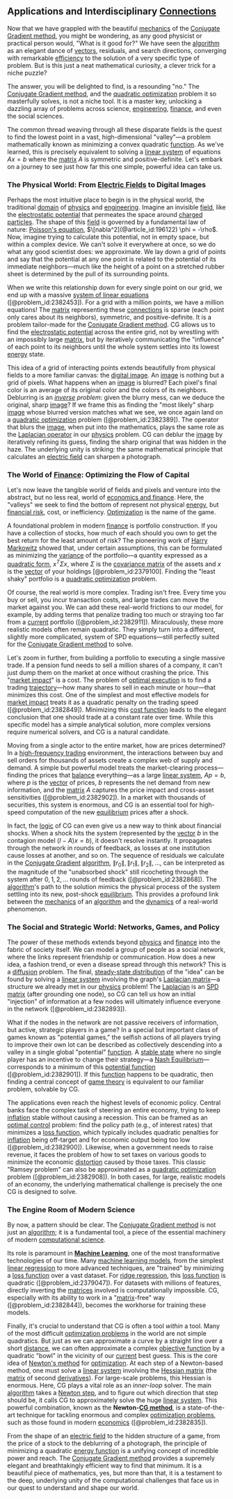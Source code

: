 ## Applications and Interdisciplinary [Connections](@article_id:193345)

Now that we have grappled with the beautiful [mechanics](@article_id:151174) of the [Conjugate Gradient method](@article_id:142942), you might be wondering, as any good physicist or practical person would, "What is it good for?" We have seen the [algorithm](@article_id:267625) as an elegant dance of [vectors](@article_id:190854), residuals, and search directions, converging with remarkable [efficiency](@article_id:165255) to the solution of a very specific type of problem. But is this just a neat mathematical curiosity, a clever trick for a niche puzzle?

The answer, you will be delighted to find, is a resounding "no." The [Conjugate Gradient method](@article_id:142942), and the [quadratic optimization](@article_id:137716) problem it so masterfully solves, is not a niche tool. It is a master key, unlocking a dazzling array of problems across science, [engineering](@article_id:275179), [finance](@article_id:144433), and even the social sciences.

The common thread weaving through all these disparate fields is the quest to find the lowest point in a vast, high-dimensional "valley"—a problem mathematically known as minimizing a convex quadratic [function](@article_id:141001). As we've learned, this is precisely equivalent to solving a [linear system](@article_id:162641) of equations $Ax=b$ where the [matrix](@article_id:202118) $A$ is symmetric and positive-definite. Let's embark on a journey to see just how far this one simple, powerful idea can take us.

### The Physical World: From [Electric Fields](@article_id:268138) to Digital Images

Perhaps the most intuitive place to begin is in the physical world, the traditional [domain](@article_id:274630) of [physics](@article_id:144980) and [engineering](@article_id:275179). Imagine an invisible [field](@article_id:151652), like the [electrostatic potential](@article_id:139819) that permeates the space around [charged particles](@article_id:183216). The shape of this [field](@article_id:151652) is governed by a fundamental law of nature: [Poisson's equation](@article_id:140382), $\[nabla^2](@article_id:196122) \phi = -\rho$. Now, imagine trying to calculate this potential, not in empty space, but within a complex device. We can't solve it everywhere at once, so we do what any good scientist does: we approximate. We lay down a grid of points and say that the potential at any one point is related to the potential of its immediate neighbors—much like the height of a point on a stretched rubber sheet is determined by the pull of its surrounding points.

When we write this relationship down for every single point on our grid, we end up with a massive [system of linear equations](@article_id:139922) ([@problem_id:2382453]). For a grid with a million points, we have a million equations! The [matrix](@article_id:202118) representing these [connections](@article_id:193345) is sparse (each point only cares about its neighbors), symmetric, and positive-definite. It is a problem tailor-made for the [Conjugate Gradient method](@article_id:142942). CG allows us to find the [electrostatic potential](@article_id:139819) across the entire grid, not by wrestling with an impossibly large [matrix](@article_id:202118), but by iteratively communicating the "influence" of each point to its neighbors until the whole system settles into its lowest [energy](@article_id:149697) state.

This idea of a grid of interacting points extends beautifully from physical fields to a more familiar canvas: the [digital image](@article_id:274783). An [image](@article_id:151831) is nothing but a grid of pixels. What happens when an [image](@article_id:151831) is blurred? Each pixel's final color is an average of its original color and the colors of its neighbors. Deblurring is an *[inverse](@article_id:260340) problem*: given the blurry mess, can we deduce the original, sharp [image](@article_id:151831)? If we frame this as finding the "most likely" sharp [image](@article_id:151831) whose blurred version matches what we see, we once again land on a [quadratic optimization](@article_id:137716) problem ([@problem_id:2382389]). The operator that blurs the [image](@article_id:151831), when put into the mathematics, plays the same role as the [Laplacian operator](@article_id:145825) in our [physics](@article_id:144980) problem. CG can deblur the [image](@article_id:151831) by iteratively refining its guess, finding the sharp original that was hidden in the haze. The underlying unity is striking: the same mathematical principle that calculates an [electric field](@article_id:193832) can sharpen a photograph.

### The World of [Finance](@article_id:144433): Optimizing the Flow of Capital

Let's now leave the tangible world of fields and pixels and venture into the abstract, but no less real, world of [economics and finance](@article_id:139616). Here, the "valleys" we seek to find the bottom of represent not physical [energy](@article_id:149697), but [financial risk](@article_id:137603), cost, or inefficiency. [Optimization](@article_id:139309) is the name of the game.

A foundational problem in modern [finance](@article_id:144433) is portfolio construction. If you have a collection of stocks, how much of each should you own to get the best return for the least amount of risk? The pioneering work of [Harry Markowitz](@article_id:142349) showed that, under certain assumptions, this can be formulated as minimizing the [variance](@article_id:148683) of the portfolio—a quantity expressed as a [quadratic form](@article_id:153003), $x^T \Sigma x$, where $\Sigma$ is the [covariance matrix](@article_id:138661) of the assets and $x$ is the [vector](@article_id:176819) of your holdings [@problem_id:2379100]. Finding the "least shaky" portfolio is a [quadratic optimization](@article_id:137716) problem.

Of course, the real world is more complex. Trading isn't free. Every time you buy or sell, you incur transaction costs, and large trades can move the market against you. We can add these real-world frictions to our model, for example, by adding terms that penalize trading too much or straying too far from a [current](@article_id:270029) portfolio ([@problem_id:2382911]). Miraculously, these more realistic models often remain quadratic. They simply turn into a different, slightly more complicated, system of SPD equations—still perfectly suited for the [Conjugate Gradient method](@article_id:142942) to solve.

Let's zoom in further, from building a portfolio to executing a single massive trade. If a pension fund needs to sell a million shares of a company, it can't just dump them on the market at once without crashing the price. This "[market impact](@article_id:137017)" is a cost. The problem of [optimal execution](@article_id:137824) is to find a trading [trajectory](@article_id:172968)—how many shares to sell in each minute or hour—that minimizes this cost. One of the simplest and most effective models for [market impact](@article_id:137017) treats it as a quadratic penalty on the trading speed ([@problem_id:2382849]). Minimizing this [cost function](@article_id:138187) leads to the elegant conclusion that one should trade at a constant rate over time. While this specific model has a simple analytical solution, more complex versions require numerical solvers, and CG is a natural candidate.

Moving from a single actor to the entire market, how are prices determined? In a [high-frequency trading](@article_id:136519) environment, the interactions between buy and sell orders for thousands of assets create a complex web of supply and demand. A simple but powerful model treats the market-clearing process—finding the prices that [balance](@article_id:169031) everything—as a large [linear system](@article_id:162641), $Ap=b$, where $p$ is the [vector](@article_id:176819) of prices, $b$ represents the net demand from new information, and the [matrix](@article_id:202118) $A$ captures the price impact and cross-asset sensitivities ([@problem_id:2382902]). In a market with thousands of securities, this system is enormous, and CG is an essential tool for high-speed computation of the new [equilibrium](@article_id:144554) prices after a shock.

In fact, the [logic](@article_id:266330) of CG can even give us a new way to think about financial shocks. When a shock hits the system (represented by the [vector](@article_id:176819) $b$ in the contagion model $(I-A)x=b$), it doesn't resolve instantly. It propagates through the network in rounds of feedback, as losses at one institution cause losses at another, and so on. The sequence of residuals we calculate in the [Conjugate Gradient](@article_id:145218) [algorithm](@article_id:267625), $\lVert r_0 \rVert, \lVert r_1 \rVert, \lVert r_2 \rVert, \dots$, can be interpreted as the magnitude of the "unabsorbed shock" still ricocheting through the system after $0, 1, 2, \dots$ rounds of feedback ([@problem_id:2382868]). The [algorithm](@article_id:267625)'s path to the solution mimics the physical process of the system settling into its new, post-shock [equilibrium](@article_id:144554). This provides a profound link between the [mechanics](@article_id:151174) of an [algorithm](@article_id:267625) and the [dynamics](@article_id:163910) of a real-world phenomenon.

### The Social and Strategic World: Networks, Games, and Policy

The power of these methods extends beyond [physics](@article_id:144980) and [finance](@article_id:144433) into the fabric of society itself. We can model a group of people as a social network, where the links represent friendship or communication. How does a new idea, a fashion trend, or even a disease spread through this network? This is a [diffusion](@article_id:140951) problem. The final, [steady-state distribution](@article_id:152383) of the "idea" can be found by solving a [linear system](@article_id:162641) involving the graph's [Laplacian matrix](@article_id:151616)—a structure we already met in our [physics](@article_id:144980) problem! The [Laplacian](@article_id:262246) is an [SPD matrix](@article_id:146817) (after grounding one node), so CG can tell us how an initial "injection" of information at a few nodes will ultimately influence everyone in the network ([@problem_id:2382893]).

What if the nodes in the network are not passive receivers of information, but active, strategic players in a game? In a special but important class of games known as "potential games," the selfish actions of all players trying to improve their own lot can be described as collectively descending into a valley in a single global "potential" [function](@article_id:141001). A [stable state](@article_id:176509) where no single player has an incentive to change their strategy—a [Nash Equilibrium](@article_id:137378)—corresponds to a minimum of this [potential function](@article_id:268168) ([@problem_id:2382901]). If this [function](@article_id:141001) happens to be quadratic, then finding a central concept of [game theory](@article_id:140236) is equivalent to our familiar problem, solvable by CG.

The applications even reach the highest levels of economic policy. Central banks face the complex task of steering an entire economy, trying to keep [inflation](@article_id:160710) stable without causing a recession. This can be framed as an [optimal control](@article_id:137985) problem: find the policy path (e.g., of interest rates) that minimizes a [loss function](@article_id:136290), which typically includes quadratic penalties for [inflation](@article_id:160710) being off-target and for economic output being too low ([@problem_id:2382900]). Likewise, when a government needs to raise revenue, it faces the problem of how to set taxes on various goods to minimize the economic [distortion](@article_id:165716) caused by those taxes. This classic "Ramsey problem" can also be approximated as a [quadratic optimization](@article_id:137716) problem ([@problem_id:2382908]). In both cases, for large, realistic models of an economy, the underlying mathematical challenge is precisely the one CG is designed to solve.

### The Engine Room of Modern Science

By now, a pattern should be clear. The [Conjugate Gradient method](@article_id:142942) is not just an [algorithm](@article_id:267625); it is a fundamental tool, a piece of the essential machinery of modern [computational science](@article_id:150036).

Its role is paramount in **[Machine Learning](@article_id:139279)**, one of the most transformative technologies of our time. Many [machine learning models](@article_id:261841), from the simplest [linear regression](@article_id:141824) to more advanced techniques, are "trained" by minimizing a [loss function](@article_id:136290) over a vast dataset. For [ridge regression](@article_id:140490), this [loss function](@article_id:136290) is quadratic ([@problem_id:2379047]). For datasets with millions of features, directly inverting the [matrices](@article_id:275713) involved is computationally impossible. CG, especially with its ability to work in a "[matrix](@article_id:202118)-free" way ([@problem_id:2382844]), becomes the workhorse for training these models.

Finally, it's crucial to understand that CG is often a tool *within* a tool. Many of the most difficult [optimization problems](@article_id:142245) in the world are not simple quadratics. But just as we can approximate a curve by a straight line over a short [distance](@article_id:168164), we can often approximate a complex [objective function](@article_id:266769) by a quadratic "bowl" in the vicinity of our [current](@article_id:270029) best guess. This is the core idea of [Newton's method](@article_id:139622) for [optimization](@article_id:139309). At each step of a Newton-based method, one must solve a [linear system](@article_id:162641) involving the [Hessian matrix](@article_id:138646) (the [matrix](@article_id:202118) of second [derivatives](@article_id:165970)). For large-scale problems, this Hessian is enormous. Here, CG plays a vital role as an *inner-loop* solver. The main [algorithm](@article_id:267625) takes a [Newton step](@article_id:176575), and to figure out which direction that step should be, it calls CG to approximately solve the huge [linear system](@article_id:162641). This powerful combination, known as the **Newton-[CG method](@article_id:137929)**, is a state-of-the-art technique for tackling enormous and complex [optimization problems](@article_id:142245), such as those found in modern [economics](@article_id:271560) ([@problem_id:2382835]).

From the shape of an [electric field](@article_id:193832) to the hidden structure of a game, from the price of a stock to the deblurring of a photograph, the principle of minimizing a quadratic [energy function](@article_id:173198) is a unifying concept of incredible power and reach. The [Conjugate Gradient method](@article_id:142942) provides a supremely elegant and breathtakingly efficient way to find that minimum. It is a beautiful piece of mathematics, yes, but more than that, it is a testament to the deep, underlying unity of the computational challenges that face us in our quest to understand and shape our world.